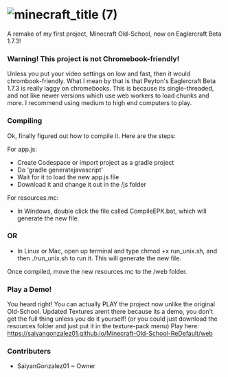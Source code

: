# ![minecraft_title (7)](https://github.com/user-attachments/assets/ff38267b-d390-4dcc-abbf-3b1808156bfd)

A remake of my first project, Minecraft Old-School, now on Eaglercraft Beta 1.7.3!

### Warning! This project is not Chromebook-friendly!

Unless you put your video settings on low and fast, then it would chrombook-friendly. What I mean by that is that Peyton's Eaglercraft Beta 1.7.3 is really laggy on chromebooks. This is because its single-threaded, and not like newer versions which use web workers to load chunks and more. I recommend using medium to high end computers to play.

### Compiling

Ok, finally figured out how to compile it. Here are the steps:

For app.js:
- Create Codespace or import project as a gradle project
- Do 'gradle generatejavascript'
- Wait for it to load the new app.js file
- Download it and change it out in the /js folder

For resources.mc:

- In Windows, double click the file called CompileEPK.bat, which will generate the new file.
 ### OR
- In Linux or Mac, open up terminal and type chmod +x run_unix.sh, and then ./run_unix.sh to run it. This will generate the new file.

Once compiled, move the new resources.mc to the /web folder.

### Play a Demo!

You heard right! You can actually PLAY the project now unlike the original Old-School. Updated Textures arent there because its a demo, you don't get the full thing unless you do it yourself! (or you could just download the resources folder and just put it in the texture-pack menu) Play here: https://saiyangonzalez01.github.io/Minecraft-Old-School-ReDefault/web

### Contributers

- SaiyanGonzalez01 ~ Owner
